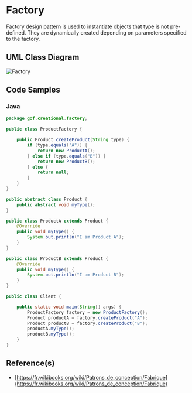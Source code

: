 # Factory

Factory design pattern is used to instantiate objects that type is not pre-defined. They are dynamically created depending on parameters specified to the factory.

## UML Class Diagram

![Factory](http://www.plantuml.com/plantuml/proxy?src=https://raw.githubusercontent.com/dig2root/DesignPatternsCheatSheets/main/PlantUML/Factory.txt? "The Factory")

## Code Samples

### Java

```Java
package gof.creational.factory;

public class ProductFactory {

    public Product createProduct(String type) {
        if (type.equals("A")) {
            return new ProductA();
        } else if (type.equals("B")) {
            return new ProductB();
        } else {
            return null;
        }
    }
}

public abstract class Product {
    public abstract void myType();
}

public class ProductA extends Product {
    @Override
    public void myType() {
        System.out.println("I am Product A");
    }
}

public class ProductB extends Product {
    @Override
    public void myType() {
        System.out.println("I am Product B");
    }
}

public class Client {

    public static void main(String[] args) {
        ProductFactory factory = new ProductFactory();
        Product productA = factory.createProduct("A");
        Product productB = factory.createProduct("B");
        productA.myType();
        productB.myType();
    }
}
```

## Reference(s)

- [https://fr.wikibooks.org/wiki/Patrons_de_conception/Fabrique](https://fr.wikibooks.org/wiki/Patrons_de_conception/Fabrique)